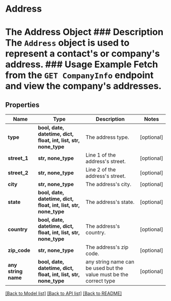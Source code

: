 # Address

# The Address Object ### Description The `Address` object is used to represent a contact's or company's address.  ### Usage Example Fetch from the `GET CompanyInfo` endpoint and view the company's addresses.

## Properties
Name | Type | Description | Notes
------------ | ------------- | ------------- | -------------
**type** | **bool, date, datetime, dict, float, int, list, str, none_type** | The address type. | [optional] 
**street_1** | **str, none_type** | Line 1 of the address&#39;s street. | [optional] 
**street_2** | **str, none_type** | Line 2 of the address&#39;s street. | [optional] 
**city** | **str, none_type** | The address&#39;s city. | [optional] 
**state** | **bool, date, datetime, dict, float, int, list, str, none_type** | The address&#39;s state. | [optional] 
**country** | **bool, date, datetime, dict, float, int, list, str, none_type** | The address&#39;s country. | [optional] 
**zip_code** | **str, none_type** | The address&#39;s zip code. | [optional] 
**any string name** | **bool, date, datetime, dict, float, int, list, str, none_type** | any string name can be used but the value must be the correct type | [optional]

[[Back to Model list]](../README.md#documentation-for-models) [[Back to API list]](../README.md#documentation-for-api-endpoints) [[Back to README]](../README.md)



